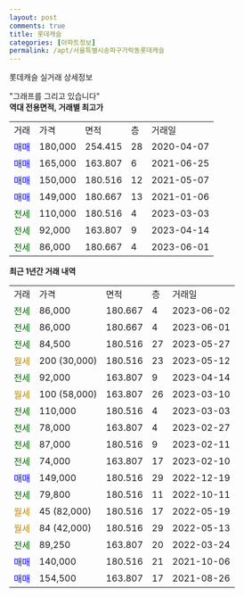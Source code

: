 ```yaml
---
layout: post
comments: true
title: 롯데캐슬
categories: [아파트정보]
permalink: /apt/서울특별시송파구가락동롯데캐슬
---
```


롯데캐슬 실거래 상세정보

<script type="text/javascript">
  google.charts.load('current', {'packages':['line', 'corechart']});
  google.charts.setOnLoadCallback(drawChart);

  function drawChart() {
    var data = new google.visualization.DataTable();
    data.addColumn('date', '거래일');
    data.addColumn('number', "매매");
    data.addColumn('number', "전세");
    data.addColumn('number', "전매");

    data.addRows([[new Date(Date.parse("2023-06-02")), null, 86000, null], [new Date(Date.parse("2023-06-01")), null, 86000, null], [new Date(Date.parse("2023-05-27")), null, 84500, null], [new Date(Date.parse("2023-05-12")), null, null, null], [new Date(Date.parse("2023-04-14")), null, 92000, null], [new Date(Date.parse("2023-03-10")), null, null, null], [new Date(Date.parse("2023-03-03")), null, 110000, null], [new Date(Date.parse("2023-02-27")), null, 78000, null], [new Date(Date.parse("2023-02-11")), null, 87000, null], [new Date(Date.parse("2023-02-10")), null, 74000, null], [new Date(Date.parse("2022-12-19")), 149000, null, null], [new Date(Date.parse("2022-10-11")), null, 79800, null], [new Date(Date.parse("2022-05-19")), null, null, null], [new Date(Date.parse("2022-05-13")), null, null, null], [new Date(Date.parse("2022-03-24")), null, 89250, null], [new Date(Date.parse("2021-10-06")), 140000, null, null], [new Date(Date.parse("2021-08-26")), 154500, null, null]]);

    var options = {
      hAxis: {
        format: 'yyyy/MM/dd'
      },    
      lineWidth: 0,
      pointsVisible: true,    
      title: '최근 1년간 유형별 실거래가 분포',
      legend: { position: 'bottom' }
    };

    var formatter = new google.visualization.NumberFormat({pattern:'###,###'} );
    formatter.format(data, 1);
    formatter.format(data, 2);
    
    setTimeout(function() {
        var chart = new google.visualization.LineChart(document.getElementById('columnchart_material'));
        chart.draw(data, (options));
        document.getElementById('loading').style.display = 'none';
    }, 200);
  }
</script>


<div id="loading" style="z-index:20; display: block; margin-left: 0px">"그래프를 그리고 있습니다"</div>
<div id="columnchart_material" style="width: 95%; margin-left: 0px; display: block"></div>
<!-- contents start -->
<b>역대 전용면적, 거래별 최고가</b>
<table class="sortable">
    <tr>
      <td>거래</td>
      <td>가격</td>
      <td>면적</td>
      <td>층</td>
      <td>거래일</td>
    </tr>
        <tr>
          <td><a style="color: blue">매매</a></td>
          <td>180,000</td>
          <td>254.415</td>
          <td>28</td>
          <td>2020-04-07</td>
        </tr>            <tr>
          <td><a style="color: blue">매매</a></td>
          <td>165,000</td>
          <td>163.807</td>
          <td>6</td>
          <td>2021-06-25</td>
        </tr>            <tr>
          <td><a style="color: blue">매매</a></td>
          <td>150,000</td>
          <td>180.516</td>
          <td>12</td>
          <td>2021-05-07</td>
        </tr>            <tr>
          <td><a style="color: blue">매매</a></td>
          <td>149,000</td>
          <td>180.667</td>
          <td>13</td>
          <td>2021-01-06</td>
        </tr>        
        <tr>
              <td><a style="color: darkgreen">전세</a></td>
              <td>110,000</td>
              <td>180.516</td>
              <td>4</td>
              <td>2023-03-03</td>
            </tr>            <tr>
              <td><a style="color: darkgreen">전세</a></td>
              <td>92,000</td>
              <td>163.807</td>
              <td>9</td>
              <td>2023-04-14</td>
            </tr>            <tr>
              <td><a style="color: darkgreen">전세</a></td>
              <td>86,000</td>
              <td>180.667</td>
              <td>4</td>
              <td>2023-06-01</td>
            </tr>        
    
</table>

<b>최근 1년간 거래 내역</b>

<table class="sortable">
    <tr>
      <td>거래</td>
      <td>가격</td>
      <td>면적</td>
      <td>층</td>
      <td>거래일</td>
    </tr>
    <tr>
      <td><a style="color: darkgreen">전세</a></td>
      <td>86,000</td>
      <td>180.667</td>
      <td>4</td>
      <td>2023-06-02</td>
    </tr>          <tr>
      <td><a style="color: darkgreen">전세</a></td>
      <td>86,000</td>
      <td>180.667</td>
      <td>4</td>
      <td>2023-06-01</td>
    </tr>          <tr>
      <td><a style="color: darkgreen">전세</a></td>
      <td>84,500</td>
      <td>180.516</td>
      <td>27</td>
      <td>2023-05-27</td>
    </tr>          <tr>
      <td><a style="color: darkgoldenrod">월세</a></td>
      <td>200 (30,000)</td>
      <td>180.516</td>
      <td>23</td>
      <td>2023-05-12</td>
    </tr>          <tr>
      <td><a style="color: darkgreen">전세</a></td>
      <td>92,000</td>
      <td>163.807</td>
      <td>9</td>
      <td>2023-04-14</td>
    </tr>          <tr>
      <td><a style="color: darkgoldenrod">월세</a></td>
      <td>100 (58,000)</td>
      <td>163.807</td>
      <td>26</td>
      <td>2023-03-10</td>
    </tr>          <tr>
      <td><a style="color: darkgreen">전세</a></td>
      <td>110,000</td>
      <td>180.516</td>
      <td>4</td>
      <td>2023-03-03</td>
    </tr>          <tr>
      <td><a style="color: darkgreen">전세</a></td>
      <td>78,000</td>
      <td>163.807</td>
      <td>4</td>
      <td>2023-02-27</td>
    </tr>          <tr>
      <td><a style="color: darkgreen">전세</a></td>
      <td>87,000</td>
      <td>180.516</td>
      <td>9</td>
      <td>2023-02-11</td>
    </tr>          <tr>
      <td><a style="color: darkgreen">전세</a></td>
      <td>74,000</td>
      <td>163.807</td>
      <td>17</td>
      <td>2023-02-10</td>
    </tr>          <tr>
      <td><a style="color: blue">매매</a></td>
      <td>149,000</td>
      <td>180.516</td>
      <td>29</td>
      <td>2022-12-19</td>
    </tr>          <tr>
      <td><a style="color: darkgreen">전세</a></td>
      <td>79,800</td>
      <td>180.516</td>
      <td>11</td>
      <td>2022-10-11</td>
    </tr>          <tr>
      <td><a style="color: darkgoldenrod">월세</a></td>
      <td>45 (82,000)</td>
      <td>180.516</td>
      <td>17</td>
      <td>2022-05-19</td>
    </tr>          <tr>
      <td><a style="color: darkgoldenrod">월세</a></td>
      <td>84 (42,000)</td>
      <td>180.516</td>
      <td>29</td>
      <td>2022-05-13</td>
    </tr>          <tr>
      <td><a style="color: darkgreen">전세</a></td>
      <td>89,250</td>
      <td>163.807</td>
      <td>20</td>
      <td>2022-03-24</td>
    </tr>          <tr>
      <td><a style="color: blue">매매</a></td>
      <td>140,000</td>
      <td>180.516</td>
      <td>21</td>
      <td>2021-10-06</td>
    </tr>          <tr>
      <td><a style="color: blue">매매</a></td>
      <td>154,500</td>
      <td>163.807</td>
      <td>17</td>
      <td>2021-08-26</td>
    </tr>      </table>
<!-- contents end -->    

